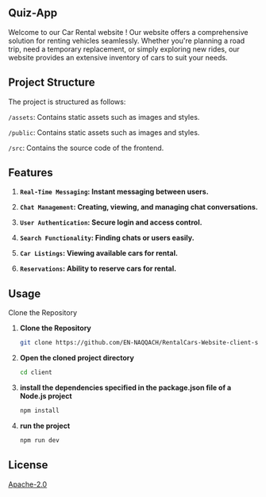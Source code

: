 ## Quiz-App
Welcome to our Car Rental website ! Our website offers a comprehensive solution for renting vehicles seamlessly. 
Whether you're planning a road trip, need a temporary replacement, 
or simply exploring new rides, our website provides an extensive inventory of cars to suit your needs.
## Project Structure
The project is structured as follows:

`/assets`: Contains static assets such as images and styles.

`/public`: Contains static assets such as images and styles.

`/src`: Contains the source code of the frontend.
## Features
1. **`Real-Time Messaging`: Instant messaging between users.**

2. **`Chat Management`: Creating, viewing, and managing chat conversations.**

3. **`User Authentication`: Secure login and access control.**

4. **`Search Functionality`: Finding chats or users easily.**

5. **`Car Listings`: Viewing available cars for rental.**

6. **`Reservations`: Ability to reserve cars for rental.**
## Usage

Clone the Repository
1. **Clone the Repository**
   ```bash
   git clone https://github.com/EN-NAQQACH/RentalCars-Website-client-side.git

2. **Open the cloned project directory**
    ```bash
    cd client

3. **install the dependencies specified in the package.json file of a Node.js project**
    ```bash
    npm install

4. **run the project**
    ```bash
    npm run dev

## License
[Apache-2.0](https://choosealicense.com/licenses/apache-2.0/)
